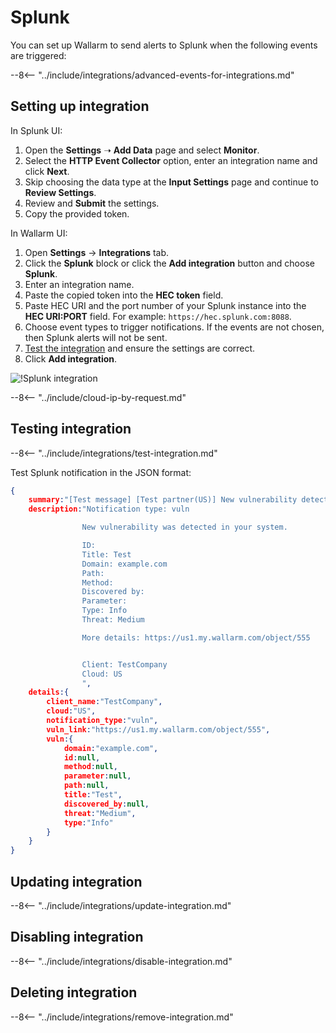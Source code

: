 #   Splunk

You can set up Wallarm to send alerts to Splunk when the following events are triggered:

--8<-- "../include/integrations/advanced-events-for-integrations.md"

##  Setting up integration

In Splunk UI:

1. Open the **Settings** ➝ **Add Data** page and select **Monitor**.
2. Select the **HTTP Event Collector** option, enter an integration name and click **Next**.
3. Skip choosing the data type at the **Input Settings** page and continue to **Review Settings**.
4. Review and **Submit** the settings.
5. Copy the provided token.

In Wallarm UI:

1. Open **Settings** → **Integrations** tab.
2. Click the **Splunk** block or click the **Add integration** button and choose **Splunk**.
3. Enter an integration name.
4. Paste the copied token into the **HEC token** field.
5. Paste HEC URI and the port number of your Splunk instance into the **HEC URI:PORT** field. For example: `https://hec.splunk.com:8088`.
6. Choose event types to trigger notifications. If the events are not chosen, then Splunk alerts will not be sent.
7. [Test the integration](#testing-integration) and ensure the settings are correct.
8. Click **Add integration**.

![!Splunk integration](../../../images/user-guides/settings/integrations/add-splunk-integration.png)

--8<-- "../include/cloud-ip-by-request.md"

## Testing integration

--8<-- "../include/integrations/test-integration.md"

Test Splunk notification in the JSON format:

```json
{
    summary:"[Test message] [Test partner(US)] New vulnerability detected",
    description:"Notification type: vuln

                New vulnerability was detected in your system.

                ID: 
                Title: Test
                Domain: example.com
                Path: 
                Method: 
                Discovered by: 
                Parameter: 
                Type: Info
                Threat: Medium

                More details: https://us1.my.wallarm.com/object/555


                Client: TestCompany
                Cloud: US
                ",
    details:{
        client_name:"TestCompany",
        cloud:"US",
        notification_type:"vuln",
        vuln_link:"https://us1.my.wallarm.com/object/555",
        vuln:{
            domain:"example.com",
            id:null,
            method:null,
            parameter:null,
            path:null,
            title:"Test",
            discovered_by:null,
            threat:"Medium",
            type:"Info"
        }
    }
}
```

## Updating integration

--8<-- "../include/integrations/update-integration.md"

## Disabling integration

--8<-- "../include/integrations/disable-integration.md"

## Deleting integration

--8<-- "../include/integrations/remove-integration.md"
